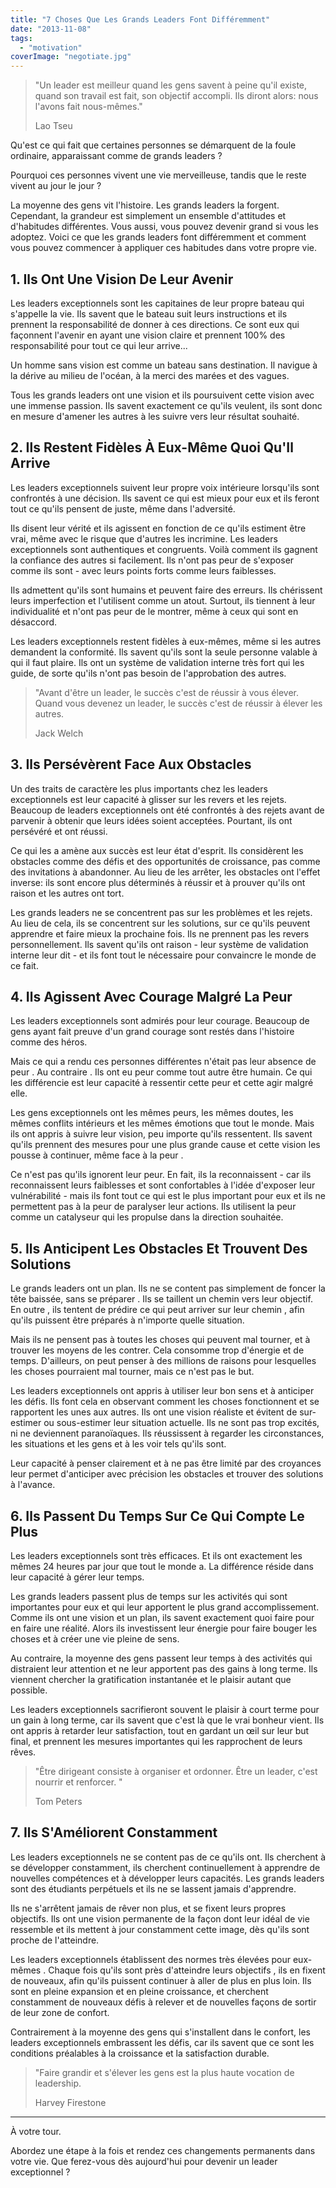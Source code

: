 ```yaml
---
title: "7 Choses Que Les Grands Leaders Font Différemment"
date: "2013-11-08"
tags:
  - "motivation"
coverImage: "negotiate.jpg"
---
```


> "Un leader est meilleur quand les gens savent à peine qu'il existe, quand son travail est fait, son objectif accompli. Ils diront alors: nous l'avons fait nous-mêmes."
>
> Lao Tseu

Qu'est ce qui fait que certaines personnes se démarquent de la foule ordinaire, apparaissant comme de grands leaders ?

Pourquoi ces personnes vivent une vie merveilleuse, tandis que le reste vivent au jour le jour ?

La moyenne des gens vit l'histoire. Les grands leaders la forgent. Cependant, la grandeur est simplement un ensemble d'attitudes et d'habitudes différentes. Vous aussi, vous pouvez devenir grand si vous les adoptez. Voici ce que les grands leaders font différemment et comment vous pouvez commencer à appliquer ces habitudes dans votre propre vie.<!--more-->

## 1\. Ils Ont Une Vision De Leur Avenir

Les leaders exceptionnels sont les capitaines de leur propre bateau qui s'appelle la vie. Ils savent que le bateau suit leurs instructions et ils prennent la responsabilité de donner à ces directions. Ce sont eux qui façonnent l'avenir en ayant une vision claire et prennent 100% des responsabilité pour tout ce qui leur arrive...

Un homme sans vision est comme un bateau sans destination. Il navigue à la dérive au milieu de l'océan, à la merci des marées et des vagues.

Tous les grands leaders ont une vision et ils poursuivent cette vision avec une immense passion. Ils savent exactement ce qu'ils veulent, ils sont donc en mesure d'amener les autres à les suivre vers leur résultat souhaité.

## 2\. Ils Restent Fidèles À Eux-Même Quoi Qu'Il Arrive

Les leaders exceptionnels suivent leur propre voix intérieure lorsqu'ils sont confrontés à une décision. Ils savent ce qui est mieux pour eux et ils feront tout ce qu'ils pensent de juste, même dans l'adversité.

Ils disent leur vérité et ils agissent en fonction de ce qu'ils estiment être vrai, même avec le risque que d'autres les incrimine. Les leaders exceptionnels sont authentiques et congruents. Voilà comment ils gagnent la confiance des autres si facilement. Ils n'ont pas peur de s'exposer comme ils sont - avec leurs points forts comme leurs faiblesses.

Ils admettent qu'ils sont humains et peuvent faire des erreurs. Ils chérissent leurs imperfection et l'utilisent comme un atout. Surtout, ils tiennent à leur individualité et n'ont pas peur de le montrer, même à ceux qui sont en désaccord.

Les leaders exceptionnels restent fidèles à eux-mêmes, même si les autres demandent la conformité. Ils savent qu'ils sont la seule personne valable à qui il faut plaire. Ils ont un système de validation interne très fort qui les guide, de sorte qu'ils n'ont pas besoin de l'approbation des autres.

> "Avant d'être un leader, le succès c'est de réussir à vous élever. Quand vous devenez un leader, le succès c'est de réussir à élever les autres.
>
> Jack Welch

## 3\. Ils Persévèrent Face Aux Obstacles

Un des traits de caractère les plus importants chez les leaders exceptionnels est leur capacité à glisser sur les revers et les rejets. Beaucoup de leaders exceptionnels ont été confrontés à des rejets avant de parvenir à obtenir que leurs idées soient acceptées. Pourtant, ils ont persévéré et ont réussi.

Ce qui les a amène aux succès est leur état d'esprit. Ils considèrent les obstacles comme des défis et des opportunités de croissance, pas comme des invitations à abandonner. Au lieu de les arrêter, les obstacles ont l'effet inverse: ils sont encore plus déterminés à réussir et à prouver qu'ils ont raison et les autres ont tort.

Les grands leaders ne se concentrent pas sur les problèmes et les rejets. Au lieu de cela, ils se concentrent sur les solutions, sur ce qu'ils peuvent apprendre et faire mieux la prochaine fois. Ils ne prennent pas les revers personnellement. Ils savent qu'ils ont raison - leur système de validation interne leur dit - et ils font tout le nécessaire pour convaincre le monde de ce fait.

## 4\. Ils Agissent Avec Courage Malgré La Peur

Les leaders exceptionnels sont admirés pour leur courage. Beaucoup de gens ayant fait preuve d'un grand courage sont restés dans l'histoire comme des héros.

Mais ce qui a rendu ces personnes différentes n'était pas leur absence de peur . Au contraire . Ils ont eu peur comme tout autre être humain. Ce qui les différencie est leur capacité à ressentir cette peur et cette agir malgré elle.

Les gens exceptionnels ont les mêmes peurs, les mêmes doutes, les mêmes conflits intérieurs et les mêmes émotions que tout le monde. Mais ils ont appris à suivre leur vision, peu importe qu'ils ressentent. Ils savent qu'ils prennent des mesures pour une plus grande cause et cette vision les pousse à continuer, même face à la peur .

Ce n'est pas qu'ils ignorent leur peur. En fait, ils la reconnaissent - car ils reconnaissent leurs faiblesses et sont confortables à l'idée d'exposer leur vulnérabilité - mais ils font tout ce qui est le plus important pour eux et ils ne permettent pas à la peur de paralyser leur actions. Ils utilisent la peur comme un catalyseur qui les propulse dans la direction souhaitée.

## 5\. Ils Anticipent Les Obstacles Et Trouvent Des Solutions

Le grands leaders ont un plan. Ils ne se content pas simplement de foncer la tête baissée, sans se préparer . Ils se taillent un chemin vers leur objectif. En outre , ils tentent de prédire ce qui peut arriver sur leur chemin , afin qu'ils puissent être préparés à n'importe quelle situation.

Mais ils ne pensent pas à toutes les choses qui peuvent mal tourner, et à trouver les moyens de les contrer. Cela consomme trop d'énergie et de temps. D'ailleurs, on peut penser à des millions de raisons pour lesquelles les choses pourraient mal tourner, mais ce n'est pas le but.

Les leaders exceptionnels ont appris à utiliser leur bon sens et à anticiper les défis. Ils font cela en observant comment les choses fonctionnent et se rapportent les unes aux autres. Ils ont une vision réaliste et évitent de sur-estimer ou sous-estimer leur situation actuelle. Ils ne sont pas trop excités, ni ne deviennent paranoïaques. Ils réussissent à regarder les circonstances, les situations et les gens et à les voir tels qu'ils sont.

Leur capacité à penser clairement et à ne pas être limité par des croyances leur permet d'anticiper avec précision les obstacles et trouver des solutions à l'avance.

## 6\. Ils Passent Du Temps Sur Ce Qui Compte Le Plus

Les leaders exceptionnels sont très efficaces. Et ils ont exactement les mêmes 24 heures par jour que tout le monde a. La différence réside dans leur capacité à gérer leur temps.

Les grands leaders passent plus de temps sur les activités qui sont importantes pour eux et qui leur apportent le plus grand accomplissement. Comme ils ont une vision et un plan, ils savent exactement quoi faire pour en faire une réalité. Alors ils investissent leur énergie pour faire bouger les choses et à créer une vie pleine de sens.

Au contraire, la moyenne des gens passent leur temps à des activités qui distraient leur attention et ne leur apportent pas des gains à long terme. Ils viennent chercher la gratification instantanée et le plaisir autant que possible.

Les leaders exceptionnels sacrifieront souvent le plaisir à court terme pour un gain à long terme, car ils savent que c'est là que le vrai bonheur vient. Ils ont appris à retarder leur satisfaction, tout en gardant un œil sur leur but final, et prennent les mesures importantes qui les rapprochent de leurs rêves.

> "Être dirigeant consiste à organiser et ordonner. Être un leader, c'est nourrir et renforcer. "
>
> Tom Peters

## 7\. Ils S'Améliorent Constamment

Les leaders exceptionnels ne se content pas de ce qu'ils ont. Ils cherchent à se développer constamment, ils cherchent continuellement à apprendre de nouvelles compétences et à développer leurs capacités. Les grands leaders sont des étudiants perpétuels et ils ne se lassent jamais d'apprendre.

Ils ne s'arrêtent jamais de rêver non plus, et se fixent leurs propres objectifs. Ils ont une vision permanente de la façon dont leur idéal de vie ressemble et ils mettent à jour constamment cette image, dès qu'ils sont proche de l'atteindre.

Les leaders exceptionnels établissent des normes très élevées pour eux-mêmes . Chaque fois qu'ils sont près d'atteindre leurs objectifs , ils en fixent de nouveaux, afin qu'ils puissent continuer à aller de plus en plus loin. Ils sont en pleine expansion et en pleine croissance, et cherchent constamment de nouveaux défis à relever et de nouvelles façons de sortir de leur zone de confort.

Contrairement à la moyenne des gens qui s'installent dans le confort, les leaders exceptionnels embrassent les défis, car ils savent que ce sont les conditions préalables à la croissance et la satisfaction durable.

> "Faire grandir et s'élever les gens est la plus haute vocation de leadership.
>
> Harvey Firestone

* * *

À votre tour.

Abordez une étape à la fois et rendez ces changements permanents dans votre vie. Que ferez-vous dès aujourd'hui pour devenir un leader exceptionnel ?
